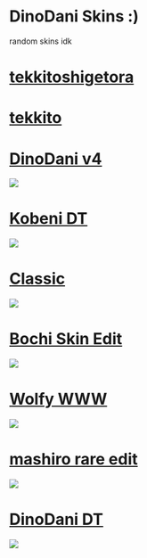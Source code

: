 # DinoDani Skins :)
random skins idk
# [tekkitoshigetora](https://cdn.discordapp.com/attachments/960955883284729906/1057277617553813554/tekkitoshigetora.osk)

# [tekkito](https://cdn.discordapp.com/attachments/960955883284729906/1057278342887387136/tekkito.osk)

# [DinoDani v4](https://www.mediafire.com/file/8tml194oq7c0sh7/DinoDani_v4.osk/file)
![](https://cdn.discordapp.com/attachments/707468869727682593/1020800986543050852/screenshot459.png)

# [Kobeni DT](https://www.mediafire.com/file/tc99dzvkodjdjuv/DinoRafis.osk/file)
![](https://cdn.discordapp.com/attachments/707468869727682593/1071606338687348797/screenshot041.jpg)

# [Classic](https://www.mediafire.com/file/g1d80aublr3ure3/sdfl%25C3%25B1amf%25C3%25B1am%25C3%25B1lfamfadadada.osk/file)
![](https://cdn.discordapp.com/attachments/707468869727682593/1071598485545156688/screenshot035.jpg)

# [Bochi Skin Edit](https://www.mediafire.com/file/6i661yahgubm25i/bochi.osk/file)
![](https://cdn.discordapp.com/attachments/707468869727682593/1066920862164451379/screenshot032.jpg)

# [Wolfy WWW](https://www.mediafire.com/file/380vw9h02w382o2/-_%25E2%2598%25BE_-Wolfy-_%25E2%2598%25BD_%25E3%2580%258EWWW%25E3%2580%258F.osk/file)
![](https://cdn.discordapp.com/attachments/707468869727682593/1066920137158045726/screenshot028.jpg)

# [mashiro rare edit](https://www.mediafire.com/file/0flmgo61yim9npv/-_%25E3%2580%258EProject_MASHIRO%25E3%2580%258F__%255BML%255D.osk/file)
![](https://cdn.discordapp.com/attachments/707468869727682593/1066917721251520532/screenshot019.jpg)

# [DinoDani DT](https://www.mediafire.com/file/lmsae4r5qtpi4eh/DinoDani_DT.osk/file)
![](https://cdn.discordapp.com/attachments/707468869727682593/1022759514115686421/screenshot479.png)
